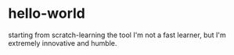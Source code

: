 # hello-world
starting from scratch-learning the tool
I'm not a fast learner, but I'm extremely innovative and humble.
